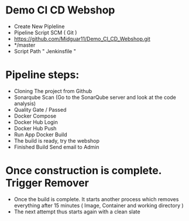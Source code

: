 # Demo CI CD Webshop

- Create New Pipleline 
- Pipeline Script SCM ( Git )
- https://github.com/Midguar11/Demo_CI_CD_Webshop.git
- */master
- Script Path " Jenkinsfile "

# Pipeline steps:

- Cloning The project from Github
- Sonarqube Scan (Go to the SonarQube server and look at the code analysis)
- Quality Gate / Passed
- Docker Compose
- Docker Hub Login
- Docker Hub Push
- Run App Docker Build
- The build is ready, try the webshop
- Finished Build Send email to Admin

# Once construction is complete. Trigger Remover

- Once the build is complete. It starts another process which removes everything after 15 minutes (
Image, Container and working directory )
- The next attempt thus starts again with a clean slate